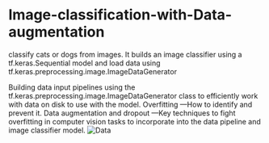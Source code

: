 # Image-classification-with-Data-augmentation

classify cats or dogs from images. It builds an image classifier using a tf.keras.Sequential model and load data using tf.keras.preprocessing.image.ImageDataGenerator

Building data input pipelines using the tf.keras.preprocessing.image.ImageDataGenerator class to efficiently work with data on disk to use with the model.
Overfitting —How to identify and prevent it.
Data augmentation and dropout —Key techniques to fight overfitting in computer vision tasks to incorporate into the data pipeline and image classifier model.
![Data](https://www.kdnuggets.com/wp-content/uploads/cats-data-augmentation.jpg)

